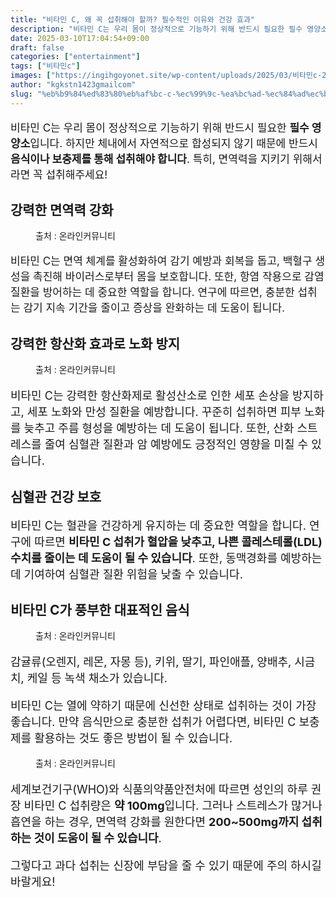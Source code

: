 ```yaml
---
title: "비타민 C, 왜 꼭 섭취해야 할까? 필수적인 이유와 건강 효과"
description: "비타민 C는 우리 몸이 정상적으로 기능하기 위해 반드시 필요한 필수 영양소입니다. 하지만 체내에서 자연적으로 합성되지 않기 때문에 반드시 음식이나 보충제를 통해 섭취해야 합니다. 특히, 면역력을 지키기 위해서라면 꼭 섭취해주세요!"
date: 2025-03-10T17:04:54+09:00
draft: false
categories: ["entertainment"]
tags: ["비타민c"]
images: ["https://ingihgoyonet.site/wp-content/uploads/2025/03/비타민c-2-1024x678.jpg", "https://ingihgoyonet.site/wp-content/uploads/2025/03/노화방지-1024x683.jpg", "https://ingihgoyonet.site/wp-content/uploads/2025/03/딸기-1024x684.jpg", "https://ingihgoyonet.site/wp-content/uploads/2025/03/시금치-1024x683.jpg"]
author: "kgkstn1423gmailcom"
slug: "%eb%b9%84%ed%83%80%eb%af%bc-c-%ec%99%9c-%ea%bc%ad-%ec%84%ad%ec%b7%a8%ed%95%b4%ec%95%bc-%ed%95%a0%ea%b9%8c-%ed%95%84%ec%88%98%ec%a0%81%ec%9d%b8-%ec%9d%b4%ec%9c%a0%ec%99%80-%ea%b1%b4%ea%b0%95"
---
```


<p style="font-size:17px">비타민 C는 우리 몸이 정상적으로 기능하기 위해 반드시 필요한 <strong>필수 영양소</strong>입니다. 하지만 체내에서 자연적으로 합성되지 않기 때문에 반드시 <strong>음식이나 보충제를 통해 섭취해야 합니다</strong>. 특히, 면역력을 지키기 위해서라면 꼭 섭취해주세요!</p> <h2 >강력한 면역력 강화</h2> <figure ><img src="https://ingihgoyonet.site/wp-content/uploads/2025/03/비타민c-2-1024x678.jpg" alt="" style="aspect-ratio:16/9;object-fit:cover"/><figcaption >출처 : 온라인커뮤니티</figcaption></figure> <p style="font-size:17px">비타민 C는 면역 체계를 활성화하여 감기 예방과 회복을 돕고, 백혈구 생성을 촉진해 바이러스로부터 몸을 보호합니다. 또한, 항염 작용으로 감염 질환을 방어하는 데 중요한 역할을 합니다. 연구에 따르면, 충분한 섭취는 감기 지속 기간을 줄이고 증상을 완화하는 데 도움이 됩니다.</p> <h2 >강력한 항산화 효과로 노화 방지</h2> <figure ><img src="https://ingihgoyonet.site/wp-content/uploads/2025/03/노화방지-1024x683.jpg" alt="" style="aspect-ratio:16/9;object-fit:cover"/><figcaption >출처 : 온라인커뮤니티</figcaption></figure> <p style="font-size:18px">비타민 C는 강력한 항산화제로 활성산소로 인한 세포 손상을 방지하고, 세포 노화와 만성 질환을 예방합니다. 꾸준히 섭취하면 피부 노화를 늦추고 주름 형성을 예방하는 데 도움이 됩니다. 또한, 산화 스트레스를 줄여 심혈관 질환과 암 예방에도 긍정적인 영향을 미칠 수 있습니다.</p> <h2 >심혈관 건강 보호</h2> <p style="font-size:18px">비타민 C는 혈관을 건강하게 유지하는 데 중요한 역할을 합니다. 연구에 따르면 <strong>비타민 C 섭취가 혈압을 낮추고, 나쁜 콜레스테롤(LDL) 수치를 줄이는 데 도움이 될 수 있습니다</strong>. 또한, 동맥경화를 예방하는 데 기여하여 심혈관 질환 위험을 낮출 수 있습니다.</p> <h2 >비타민 C가 풍부한 대표적인 음식</h2> <figure ><img src="https://ingihgoyonet.site/wp-content/uploads/2025/03/딸기-1024x684.jpg" alt="" style="aspect-ratio:16/9;object-fit:cover"/><figcaption >출처 : 온라인커뮤니티</figcaption></figure> <p style="font-size:18px">감귤류(오렌지, 레몬, 자몽 등), 키위, 딸기, 파인애플, 양배추, 시금치, 케일 등 녹색 채소가 있습니다. </p> <p style="font-size:18px">비타민 C는 열에 약하기 때문에 신선한 상태로 섭취하는 것이 가장 좋습니다. 만약 음식만으로 충분한 섭취가 어렵다면, 비타민 C 보충제를 활용하는 것도 좋은 방법이 될 수 있습니다.</p> <figure ><img src="https://ingihgoyonet.site/wp-content/uploads/2025/03/시금치-1024x683.jpg" alt="" style="aspect-ratio:16/9;object-fit:cover"/><figcaption >출처 : 온라인커뮤니티</figcaption></figure> <p style="font-size:18px">세계보건기구(WHO)와 식품의약품안전처에 따르면 성인의 하루 권장 비타민 C 섭취량은 <strong>약 100mg</strong>입니다. 그러나 스트레스가 많거나 흡연을 하는 경우, 면역력 강화를 원한다면 <strong>200~500mg까지 섭취하는 것이 도움이 될 수 있습니다</strong>.</p> <p style="font-size:18px">그렇다고 과다 섭취는 신장에 부담을 줄 수 있기 때문에 주의 하시길 바랄게요!</p>